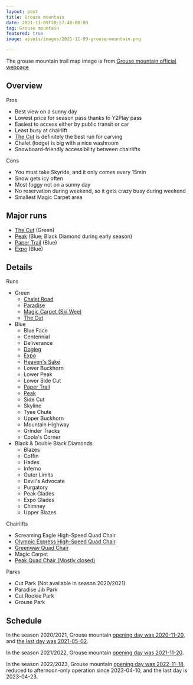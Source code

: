 ```yaml
---
layout: post
title: Grouse mountain
date: 2021-11-09T20:57:48-08:00
tag: Grouse mountain
featured: true
image: assets/images/2021-11-09-grouse-mountain.png

---
```


The grouse mountain trail map image is from [Grouse mountain official webpage](https://www.grousemountain.com/mountain-map/winter)

## Overview

Pros

* Best view on a sunny day
* Lowest price for season pass thanks to Y2Play pass
* Easiest to access either by public transit or car
* Least busy at chairlift
* [The Cut](/grouse/the-cut/) is definitely the best run for carving
* Chalet (lodge) is big with a nice washroom
* Snowboard-friendly accessibility between chairlifts

Cons

* You must take Skyride, and it only comes every 15min
* Snow gets icy often
* Most foggy not on a sunny day
* No reservation during weekend, so it gets crazy busy during weekend
* Smallest Magic Carpet area

## Major runs

* [The Cut](/grouse/the-cut/) (Green)
* [Peak](/grouse/peak/) (Blue; Black Diamond during early season)
* [Paper Trail](/paper-trail/) (Blue)
* [Expo](/grouse/expo/) (Blue)

## Details

Runs

* Green
    * [Chalet Road](/grouse/chalet-road/)
    * [Paradise](/grouse/paradise)
    * [Magic Carpet (Ski Wee)](/magic-carpet/)
    * [The Cut](/grouse/the-cut/)
* Blue
    * Blue Face
    * Centennial
    * Deliverance
    * [Dogleg](/dogleg/)
    * [Expo](/grouse/expo/)
    * [Heaven's Sake](/heavens-sake/)
    * Lower Buckhorn
    * Lower Peak
    * Lower Side Cut
    * [Paper Trail](/paper-trail/)
    * [Peak](/grouse/peak/)
    * Side Cut
    * Skyline
    * Tyee Chute
    * Upper Buckhorn
    * Mountain Highway
    * Grinder Tracks
    * Coola's Corner
* Black & Double Black Diamonds
    * Blazes
    * Coffin
    * Hades
    * Inferno
    * Outer Limits
    * Devil's Advocate
    * Purgatory
    * Peak Glades
    * Expo Glades
    * Chimney
    * Upper Blazes


Chairlifts

* Screaming Eagle High-Speed Quad Chair
* [Olympic Express High-Speed Quad Chair](/grouse/olympic-express/)
* [Greenway Quad Chair](/grouse/greenway-chair/)
* Magic Carpet
* [Peak Quad Chair (Mostly closed)](/grouse/peak-chair/)

Parks

* Cut Park (Not available in season 2020/2021)
* Paradise Jib Park
* Cut Rookie Park
* Grouse Park

## Schedule

In the season 2020/2021, Grouse mountain [opening day was 2020-11-20](https://twitter.com/grousemountain/status/1329919937218043907), and [the last day was 2021-05-02](https://twitter.com/grousemountain/status/1387803233704415238).

In the season 2021/2022, Grouse mountain [opening day was 2021-11-20](https://twitter.com/grousemountain/status/1462143994230497280).

In the season 2022/2023, Grouse mountain [opening day was 2022-11-18](https://twitter.com/grousemountain/status/1593372533826670592), reduced to afternoon-only operation since 2023-04-10, and the last day is 2023-04-23.
